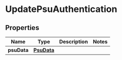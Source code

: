 
# UpdatePsuAuthentication

## Properties
Name | Type | Description | Notes
------------ | ------------- | ------------- | -------------
**psuData** | [**PsuData**](PsuData.md) |  | 




